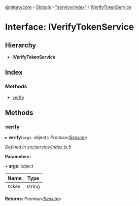 [@miqro/core](../README.md) › [Globals](../globals.md) › ["service/index"](../modules/_service_index_.md) › [IVerifyTokenService](_service_index_.iverifytokenservice.md)

# Interface: IVerifyTokenService

## Hierarchy

* **IVerifyTokenService**

## Index

### Methods

* [verify](_service_index_.iverifytokenservice.md#verify)

## Methods

###  verify

▸ **verify**(`args`: object): *Promise‹[ISession](_index_.isession.md)›*

*Defined in [src/service/index.ts:5](https://github.com/claukers/miqro-core/blob/05bc2b3/src/service/index.ts#L5)*

**Parameters:**

▪ **args**: *object*

Name | Type |
------ | ------ |
`token` | string |

**Returns:** *Promise‹[ISession](_index_.isession.md)›*

